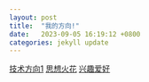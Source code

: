 ```yaml
---
layout: post
title:  "我的方向!"
date:   2023-09-05 16:19:12 +0800
categories: jekyll update
---
```


[技术方向1](https://)
[思想火花](https://)
[兴趣爱好](https://)

[jekyll-docs]: https://jekyllrb.com/docs/home
[jekyll-gh]: https://github.com/jekyll/jekyll
[jekyll-talk]: https://talk.jekyllrb.com/

